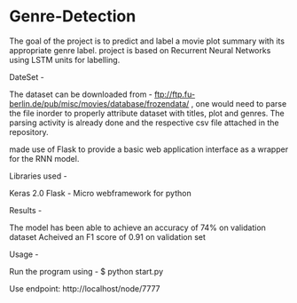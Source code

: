 # Genre-Detection

The goal of the project is to predict and label a movie plot summary with its appropriate genre label. project is based on Recurrent Neural Networks using LSTM units for labelling.

DateSet - 

The dataset can be downloaded from - ftp://ftp.fu-berlin.de/pub/misc/movies/database/frozendata/ , one would need to parse the file inorder to properly attribute dataset with titles, plot and genres. The parsing activity is already done and the respective csv file attached in the repository.

made use of Flask to provide a basic web application interface as a wrapper for the RNN model.

Libraries used -

Keras 2.0
Flask - Micro webframework for python

Results -

The model has been able to achieve an accuracy of 74% on validation dataset
Acheived an F1 score of 0.91 on validation set

Usage -

Run the program using - $ python start.py

Use endpoint: http://localhost/node/7777

